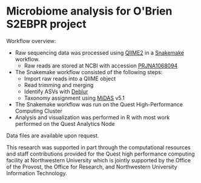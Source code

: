 # Microbiome analysis for O'Brien S2EBPR project


Workflow overview:
- Raw sequencing data was processed using [QIIME2](https://qiime2.org) in a [Snakemake](https://snakemake.readthedocs.io/en/stable/) workflow.
    - Raw reads are stored at NCBI with accession [PRJNA1068094](https://www.ncbi.nlm.nih.gov/bioproject/PRJNA1068094)
- The Snakemake workflow consisted of the following steps:
    - Import raw reads into a QIIME object
    - Read trimming and merging
    - Identify ASVs with [Deblur](https://doi.org/10.1128%2FmSystems.00191-16)
    - Taxonomy assignment using [MiDAS](https://midasfieldguide.org/guide) v5.1
- The Snakemake workflow was run on the Quest High-Performance Computing Cluster
- Analysis and visualization was performed in R with most work performed on the Quest Analytics Node

Data files are available upon request.  

This research was supported in part through the computational resources and staff contributions provided for the Quest high performance computing facility at Northwestern University which is jointly supported by the Office of the Provost, the Office for Research, and Northwestern University Information Technology.
